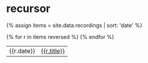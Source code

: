 # recursor
{% assign items = site.data.recordings | sort: 'date' %}
<table>
{% for r in items reversed %}
    <tr>
        <td>{{r.date}}</td>
        <td><a href="{{site.url}}/recordings/{{r.path}}?autoplay=1&loop=1&controls=0">{{r.title}}</a></td>
    </tr>
{% endfor %}
</table>
